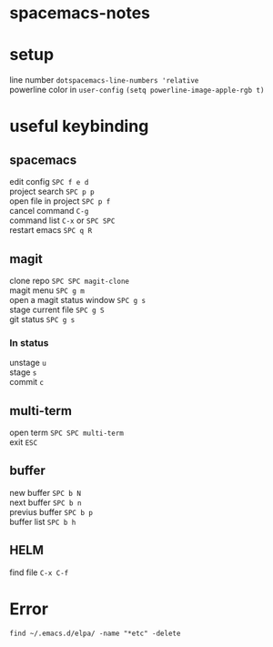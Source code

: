 # spacemacs-notes

# setup
line number `dotspacemacs-line-numbers 'relative`  
powerline color in `user-config` `(setq powerline-image-apple-rgb t)`  

# useful keybinding
## spacemacs
edit config `SPC f e d`  
project search `SPC p p`  
open file in project `SPC p f`  
cancel command `C-g`  
command list `C-x` or `SPC SPC`  
restart emacs `SPC q R`  

## magit
clone repo `SPC SPC magit-clone`  
magit menu `SPC g m`  
open a magit status window `SPC g s`  
stage current file `SPC g S`  
git status `SPC g s`  

### In status
unstage `u`  
stage `s`  
commit `c` 

## multi-term
open term `SPC SPC multi-term`  
exit `ESC`  

## buffer
new buffer `SPC b N`  
next buffer `SPC b n`  
previus buffer `SPC b p`  
buffer list `SPC b h`  

## HELM
find file `C-x C-f`  

# Error 
`find ~/.emacs.d/elpa/ -name "*etc" -delete`  
